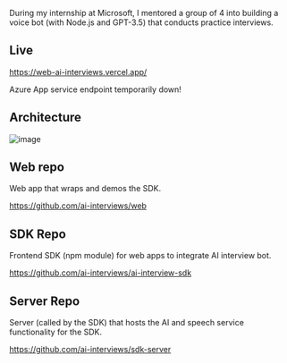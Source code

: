 During my internship at Microsoft, I mentored a group of 4 into building a voice bot (with Node.js and GPT-3.5) that conducts practice interviews.

## Live
https://web-ai-interviews.vercel.app/

Azure App service endpoint temporarily down!

## Architecture

![image](https://github.com/ralphr123/ai-interviews-placeholder/assets/29685125/f7c660de-2e41-4677-94ef-a72a41e6d00d)

## Web repo
Web app that wraps and demos the SDK.

https://github.com/ai-interviews/web

## SDK Repo
Frontend SDK (npm module) for web apps to integrate AI interview bot.

https://github.com/ai-interviews/ai-interview-sdk

## Server Repo
Server (called by the SDK) that hosts the AI and speech service functionality for the SDK.

https://github.com/ai-interviews/sdk-server
